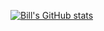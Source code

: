 [![Bill's GitHub stats](https://github-readme-stats.vercel.app/api?username=billchenxi&count_private=true&show_icons=true&theme=dracula)](https://billchenxi.github.io)

<!-- [![Top Langs](https://github-readme-stats.vercel.app/api/top-langs/?username=billchenxi&count_private=true&show_icons=true&theme=dracula&layout=compact)](https://billchenxi.github.io) -->

<!-- [![Wakatime stats](https://github-readme-stats.vercel.app/api/wakatime?username=billchenxi)](https://billchenxi.github.io) -->
